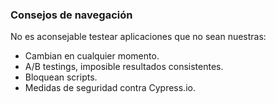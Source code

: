 ### Consejos de navegación

No es aconsejable testear aplicaciones que no sean nuestras: <!-- .element: style="text-align: left;" -->

* Cambian en cualquier momento. 
* A/B testings, imposible resultados consistentes. 
* Bloquean scripts. 
* Medidas de seguridad contra Cypress.io. 